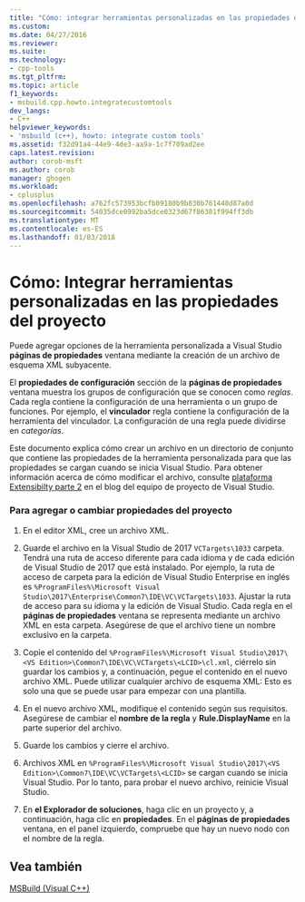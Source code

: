```yaml
---
title: "Cómo: integrar herramientas personalizadas en las propiedades del proyecto | Documentos de Microsoft"
ms.custom: 
ms.date: 04/27/2016
ms.reviewer: 
ms.suite: 
ms.technology:
- cpp-tools
ms.tgt_pltfrm: 
ms.topic: article
f1_keywords:
- msbuild.cpp.howto.integratecustomtools
dev_langs:
- C++
helpviewer_keywords:
- 'msbuild (c++), howto: integrate custom tools'
ms.assetid: f32d91a4-44e9-4de3-aa9a-1c7f709ad2ee
caps.latest.revision: 
author: corob-msft
ms.author: corob
manager: ghogen
ms.workload:
- cplusplus
ms.openlocfilehash: a762fc573953bcfb09180b9b830b761448d87a0d
ms.sourcegitcommit: 54035dce0992ba5dce0323d67f86301f994ff3db
ms.translationtype: MT
ms.contentlocale: es-ES
ms.lasthandoff: 01/03/2018
---
```

# <a name="how-to-integrate-custom-tools-into-the-project-properties"></a>Cómo: Integrar herramientas personalizadas en las propiedades del proyecto
Puede agregar opciones de la herramienta personalizada a Visual Studio **páginas de propiedades** ventana mediante la creación de un archivo de esquema XML subyacente.  
  
 El **propiedades de configuración** sección de la **páginas de propiedades** ventana muestra los grupos de configuración que se conocen como *reglas*. Cada regla contiene la configuración de una herramienta o un grupo de funciones. Por ejemplo, el **vinculador** regla contiene la configuración de la herramienta del vinculador. La configuración de una regla puede dividirse en *categorías*.  
  
 Este documento explica cómo crear un archivo en un directorio de conjunto que contiene las propiedades de la herramienta personalizada para que las propiedades se cargan cuando se inicia Visual Studio. Para obtener información acerca de cómo modificar el archivo, consulte [plataforma Extensibilty parte 2](http://go.microsoft.com/fwlink/p/?linkid=191489) en el blog del equipo de proyecto de Visual Studio.  
  
### <a name="to-add-or-change-project-properties"></a>Para agregar o cambiar propiedades del proyecto  
  
1.  En el editor XML, cree un archivo XML.  
  
2.  Guarde el archivo en la Visual Studio de 2017 `VCTargets\1033` carpeta. Tendrá una ruta de acceso diferente para cada idioma y de cada edición de Visual Studio de 2017 que está instalado. Por ejemplo, la ruta de acceso de carpeta para la edición de Visual Studio Enterprise en inglés es `%ProgramFiles%\Microsoft Visual Studio\2017\Enterprise\Common7\IDE\VC\VCTargets\1033`. Ajustar la ruta de acceso para su idioma y la edición de Visual Studio. Cada regla en el **páginas de propiedades** ventana se representa mediante un archivo XML en esta carpeta. Asegúrese de que el archivo tiene un nombre exclusivo en la carpeta.  
  
3.  Copie el contenido del `%ProgramFiles%\Microsoft Visual Studio\2017\<VS Edition>\Common7\IDE\VC\VCTargets\<LCID>\cl.xml`, ciérrelo sin guardar los cambios y, a continuación, pegue el contenido en el nuevo archivo XML. Puede utilizar cualquier archivo de esquema XML: Esto es solo una que se puede usar para empezar con una plantilla.  
  
4.  En el nuevo archivo XML, modifique el contenido según sus requisitos. Asegúrese de cambiar el **nombre de la regla** y **Rule.DisplayName** en la parte superior del archivo.  
  
5.  Guarde los cambios y cierre el archivo.  
  
6.  Archivos XML en `%ProgramFiles%\Microsoft Visual Studio\2017\<VS Edition>\Common7\IDE\VC\VCTargets\<LCID>` se cargan cuando se inicia Visual Studio. Por lo tanto, para probar el nuevo archivo, reinicie Visual Studio.  
  
7.  En **el Explorador de soluciones**, haga clic en un proyecto y, a continuación, haga clic en **propiedades**. En el **páginas de propiedades** ventana, en el panel izquierdo, compruebe que hay un nuevo nodo con el nombre de la regla.  
  
## <a name="see-also"></a>Vea también  
 [MSBuild (Visual C++)](../build/msbuild-visual-cpp.md)
